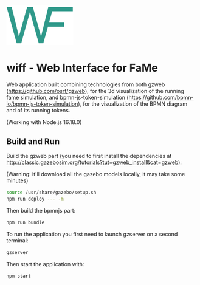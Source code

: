 <p align="left" style="max-width: 35%;">
  <img src="./assets/wiff-logo.png">
</p>

# wiff - Web Interface for FaMe

Web application built combining technologies from both gzweb (https://github.com/osrf/gzweb), for the 3d visualization of the running fame simulation, and bpmn-js-token-simulation (https://github.com/bpmn-io/bpmn-js-token-simulation), for the visualization of the BPMN diagram and of its running tokens.

(Working with Node.js 16.18.0)

## Build and Run

Build the gzweb part (you need to first install the dependencies at http://classic.gazebosim.org/tutorials?tut=gzweb_install&cat=gzweb):

(Warning: it'll download all the gazebo models locally, it may take some minutes)

```sh
source /usr/share/gazebo/setup.sh
npm run deploy --- -m
```

Then build the bpmnjs part:

```sh
npm run bundle
```

To run the application you first need to launch gzserver on a second terminal:

```sh
gzserver
```

Then start the application with:

```sh
npm start
```

